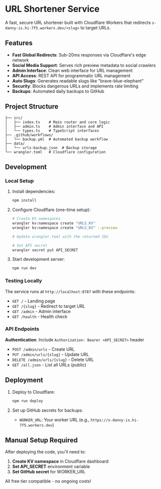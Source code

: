 # URL Shortener Service

A fast, secure URL shortener built with Cloudflare Workers that redirects `s-danny-is.hi-7f5.workers.dev/<slug>` to target URLs.

## Features

- **Fast Global Redirects**: Sub-20ms responses via Cloudflare's edge network
- **Social Media Support**: Serves rich preview metadata to social crawlers
- **Admin Interface**: Clean web interface for URL management
- **API Access**: REST API for programmatic URL management
- **Auto Slugs**: Generates readable slugs like "brave-blue-elephant"
- **Security**: Blocks dangerous URLs and implements rate limiting
- **Backups**: Automated daily backups to GitHub

## Project Structure

```
├── src/
│   ├── index.ts    # Main router and core logic
│   ├── admin.ts    # Admin interface and API
│   └── types.ts    # TypeScript interfaces
├── .github/workflows/
│   └── backup.yml  # Automated backup workflow
├── data/
│   └── urls-backup.json  # Backup storage
└── wrangler.toml   # Cloudflare configuration
```

## Development

### Local Setup

1. Install dependencies:
   ```bash
   npm install
   ```

2. Configure Cloudflare (one-time setup):
   ```bash
   # Create KV namespaces
   wrangler kv:namespace create "URLS_KV"
   wrangler kv:namespace create "URLS_KV" --preview
   
   # Update wrangler.toml with the returned IDs
   
   # Set API secret
   wrangler secret put API_SECRET
   ```

3. Start development server:
   ```bash
   npm run dev
   ```

### Testing Locally

The service runs at `http://localhost:8787` with these endpoints:

- `GET /` - Landing page
- `GET /{slug}` - Redirect to target URL
- `GET /admin` - Admin interface
- `GET /health` - Health check

### API Endpoints

**Authentication**: Include `Authorization: Bearer <API_SECRET>` header

- `POST /admin/urls` - Create URL
- `PUT /admin/urls/{slug}` - Update URL  
- `DELETE /admin/urls/{slug}` - Delete URL
- `GET /all.json` - List all URLs (public)

## Deployment

1. Deploy to Cloudflare:
   ```bash
   npm run deploy
   ```

2. Set up GitHub secrets for backups:
   - `WORKER_URL`: Your worker URL (e.g., `https://s-danny-is.hi-7f5.workers.dev`)

## Manual Setup Required

After deploying the code, you'll need to:

1. **Create KV namespace** in Cloudflare dashboard
2. **Set API_SECRET** environment variable
3. **Set GitHub secret** for WORKER_URL

All free tier compatible - no ongoing costs!